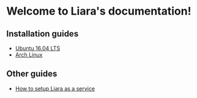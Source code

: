 # Welcome to Liara's documentation!

## Installation guides

* [Ubuntu 16.04 LTS](ubuntuserver.md)
* [Arch Linux](arch.md)

## Other guides

* [How to setup Liara as a service](service.md)
